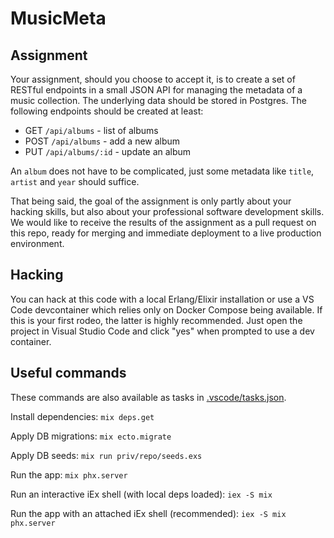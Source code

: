 # MusicMeta

## Assignment

Your assignment, should you choose to accept it, is to create a set of RESTful endpoints in a small JSON API for managing the metadata of a music collection. The underlying data should be stored in Postgres. The following endpoints should be created at least:

- GET `/api/albums` - list of albums
- POST `/api/albums` - add a new album
- PUT `/api/albums/:id` - update an album

An `album` does not have to be complicated, just some metadata like `title`, `artist` and `year` should suffice.

That being said, the goal of the assignment is only partly about your hacking skills, but also about your professional software development skills. We would like to receive the results of the assignment as a pull request on this repo, ready for merging and immediate deployment to a live production environment.

## Hacking

You can hack at this code with a local Erlang/Elixir installation or use a VS Code devcontainer which relies only on Docker Compose being available. If this is your first rodeo, the latter is highly recommended. Just open the project in Visual Studio Code and click "yes" when prompted to use a dev container.

## Useful commands

These commands are also available as tasks in [.vscode/tasks.json](.vscode/tasks.json).

Install dependencies:
`mix deps.get`

Apply DB migrations:
`mix ecto.migrate`

Apply DB seeds:
`mix run priv/repo/seeds.exs`

Run the app:
`mix phx.server`

Run an interactive iEx shell (with local deps loaded):
`iex -S mix`

Run the app with an attached iEx shell (recommended):
`iex -S mix phx.server`
